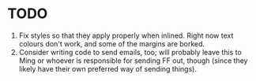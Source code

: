 # TODO

1. Fix styles so that they apply properly when inlined. Right now text colours
   don't work, and some of the margins are borked.
2. Consider writing code to send emails, too; will probably leave this to Ming
   or whoever is responsible for sending FF out, though (since they likely have
   their own preferred way of sending things).
